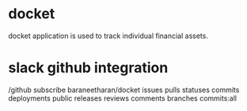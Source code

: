 # docket
docket application is used to track individual financial assets.

# slack github integration
/github subscribe baraneetharan/docket issues pulls statuses commits deployments public releases reviews comments branches commits:all
